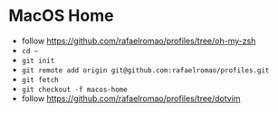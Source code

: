 # MacOS Home

- follow https://github.com/rafaelromao/profiles/tree/oh-my-zsh
- `cd ~`
- `git init`
- `git remote add origin git@github.com:rafaelromao/profiles.git`
- `git fetch`
- `git checkout -f macos-home`
- follow https://github.com/rafaelromao/profiles/tree/dotvim
